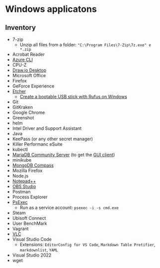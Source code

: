 # Windows applicatons

## Inventory

* 7-zip
  * Unzip all files from a folder: `"C:\Program Files\7-Zip\7z.exe" e *.zip`
* Acrobat Reader
* [Azure CLI](https://learn.microsoft.com/en-us/cli/azure/)
* CPU-Z
* [Draw.io Desktop](https://github.com/jgraph/drawio-desktop)
* Microsoft Office
* Firefox
* GeForce Experience
* [Etcher](https://www.balena.io/etcher/)
  * [Create a bootable USB stick with Rufus on Windows](https://ubuntu.com/tutorials/create-a-usb-stick-on-windows#1-overview)
* Git
* GitKraken
* Google Chrome
* Greenshot
* helm
* Intel Driver and Support Assistant
* Java
* KeePass (or any other secret manager)
* Killer Performanc eSuite
* kubectl
* [MariaDB Community Server](https://mariadb.com/downloads/community/) (to get the [GUI client](https://mariadb.com/docs/skysql/connect/clients/mariadb-client/))
* minikube
* [MongoDB Compass](https://www.mongodb.com/products/compass)
* Mozilla Firefox
* Node.js
* [Notepad++](https://notepad-plus-plus.org/)
* [OBS Studio](https://obsproject.com/fr/)
* Postman
* Process Explorer
* [PsExec](https://learn.microsoft.com/en-us/sysinternals/downloads/psexec)
  * Run as a service account: `psexec -i -s cmd.exe`
* Steam
* Ubisoft Connect
* User BenchMark
* Vagrant
* [VLC](https://www.videolan.org/vlc/)
* Visual Studio Code
  * Extensions: `EditorConfig for VS Code`, `Markdown Table Pretifier`, `markdownlist`, `YAML`
* Visual Studio 2022
* wget
